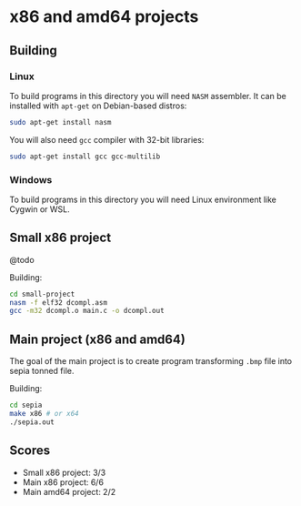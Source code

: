 # x86 and amd64 projects

## Building

### Linux

To build programs in this directory you will need `NASM` assembler. It can be installed with `apt-get` on Debian-based distros:

```bash
sudo apt-get install nasm
```

You will also need `gcc` compiler with 32-bit libraries:

```bash
sudo apt-get install gcc gcc-multilib
```

### Windows

To build programs in this directory you will need Linux environment like Cygwin or WSL.

## Small x86 project

@todo

Building:

```bash
cd small-project
nasm -f elf32 dcompl.asm
gcc -m32 dcompl.o main.c -o dcompl.out
```

## Main project (x86 and amd64)

The goal of the main project is to create program transforming `.bmp` file into sepia tonned file.

Building:

```bash
cd sepia
make x86 # or x64
./sepia.out
```

## Scores

* Small x86 project: 3/3
* Main x86 project: 6/6
* Main amd64 project: 2/2
